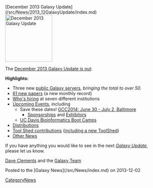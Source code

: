 <div class='newsItemHeader'>[December 2013 Galaxy Update](/src/News/2013_12GalaxyUpdate/index.md)</div>

<div class='right'><a href='/src/GalaxyUpdates/2013_11/index.md'><img src="/src/Images/Logos/GalaxyUpdate200.png" alt="December 2013 Galaxy Update" width=150 /></a></div>

The [December 2013 Galaxy Update is out](/src/GalaxyUpdates/2013_12/index.md):

**Highlights:**
* Three new [public Galaxy servers](/src/GalaxyUpdates/2013_12/index.md#50-public-servers), *bringing the total to over 50.* 
* [61 new papers](/src/GalaxyUpdates/2013_12/index.md#new-papers) (a new monthly record)
* [Who's hiring](/src/GalaxyUpdates/2013_12/index.md#whos-hiring) at seven different institutions
* [Upcoming Events](/src/GalaxyUpdates/2013_12/index.md#events), including
  * Save these dates! [GCC2014: June 30 - July 2, Baltimore](/src/GalaxyUpdates/2013_12/index.md#gcc2014-june-30---july-2-baltimore)
    * [Sponsorships](/src/GalaxyUpdates/2013_12/index.md#sponsorships) and [Exhibitors](/src/GalaxyUpdates/2013_12/index.md#exhibitors) 
  * [UC Davis Bioinformatics Boot Camps](/src/GalaxyUpdates/2013_12/index.md#uc-davis-bioinformatics-boot-camps)
* [Distributions](/src/GalaxyUpdates/2013_12/index.md#galaxy-distributions)
* [Tool Shed contributions](/src/GalaxyUpdates/2013_12/index.md#toolshed-contributions) ([including a new ToolShed](/src/GalaxyUpdates/2013_12/index.md#new-public-toolsheds))
* [Other News](/src/GalaxyUpdates/2013_12/index.md#other-news)

If you have anything you would like to see in the next *[Galaxy Update](/src/GalaxyUpdates/index.md)*, please let us know.

[Dave Clements](/src/DaveClements/index.md) and the [Galaxy Team](/src/GalaxyTeam/index.md)

<div class='newsItemFooter'>Posted to the [Galaxy News](/src/News/index.md) on 2013-12-02 </div>

[CategoryNews](/src/CategoryNews/index.md)
